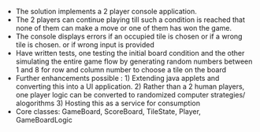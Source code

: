 * The solution implements a 2 player console application.
* The 2 players can continue playing till such a condition is reached that none of them can make a move or one of them has won the game.
* The console displays errors if an occupied tile is chosen or if a wrong tile is chosen. or if wrong input is provided
* Have written tests, one testing the initial board condition and the other simulating the entire game flow by generating random numbers between 1 and 8 for row and column number to choose a tile on the board
* Further enhancements possible : 1) Extending java applets and converting this into a UI application. 2) Rather than a 2 human players, one player logic can be converted to randomized computer strategies/ alogorithms 3) Hosting this as a service for consumption
* Core classes: GameBoard, ScoreBoard, TileState, Player, GameBoardLogic
